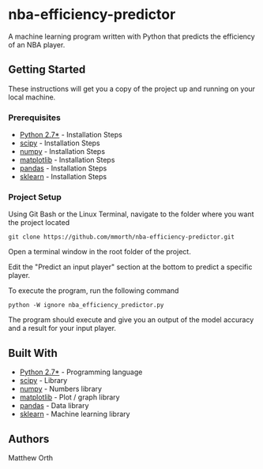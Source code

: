 # nba-efficiency-predictor
A machine learning program written with Python that predicts the efficiency of an NBA player.

## Getting Started
These instructions will get you a copy of the project up and running on your local machine.

### Prerequisites
* [Python 2.7*](https://www.python.org/download/releases/2.7/) - Installation Steps
* [scipy](https://www.scipy.org/scipylib/download.html) - Installation Steps
* [numpy](https://www.scipy.org/scipylib/download.html) - Installation Steps
* [matplotlib](https://matplotlib.org/faq/installing_faq.html) - Installation Steps
* [pandas](https://pandas.pydata.org/pandas-docs/stable/install.html) - Installation Steps
* [sklearn](http://scikit-learn.org/stable/install.html) - Installation Steps

### Project Setup
Using Git Bash or the Linux Terminal, navigate to the folder where you want the project located

```
git clone https://github.com/mmorth/nba-efficiency-predictor.git
```
Open a terminal window in the root folder of the project.

Edit the "Predict an input player" section at the bottom to predict a specific player.

To execute the program, run the following command
```
python -W ignore nba_efficiency_predictor.py
```
The program should execute and give you an output of the model accuracy and a result for your input player.

## Built With
* [Python 2.7*](https://www.python.org/download/releases/2.7/) - Programming language
* [scipy](https://www.scipy.org/scipylib/download.html) - Library
* [numpy](https://www.scipy.org/scipylib/download.html) - Numbers library
* [matplotlib](https://matplotlib.org/faq/installing_faq.html) - Plot / graph library
* [pandas](https://pandas.pydata.org/pandas-docs/stable/install.html) - Data library
* [sklearn](http://scikit-learn.org/stable/install.html) - Machine learning library

## Authors
Matthew Orth
